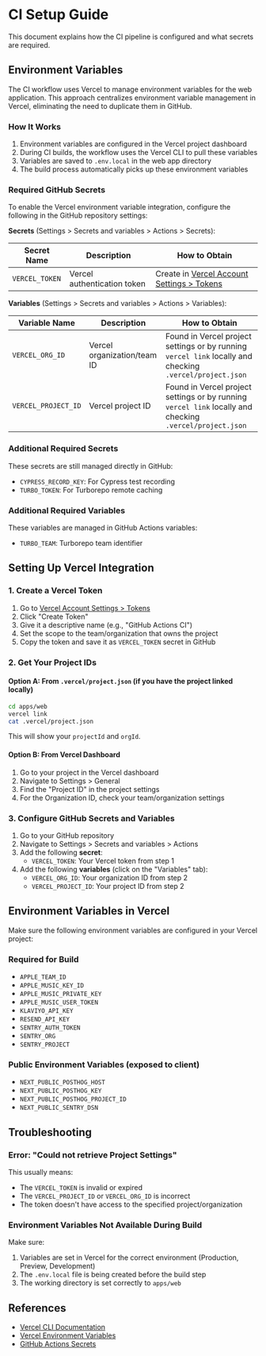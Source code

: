 # CI Setup Guide

This document explains how the CI pipeline is configured and what secrets are required.

## Environment Variables

The CI workflow uses Vercel to manage environment variables for the web application. This approach centralizes environment variable management in Vercel, eliminating the need to duplicate them in GitHub.

### How It Works

1. Environment variables are configured in the Vercel project dashboard
2. During CI builds, the workflow uses the Vercel CLI to pull these variables
3. Variables are saved to `.env.local` in the web app directory
4. The build process automatically picks up these environment variables

### Required GitHub Secrets

To enable the Vercel environment variable integration, configure the following in the GitHub repository settings:

**Secrets** (Settings > Secrets and variables > Actions > Secrets):

| Secret Name | Description | How to Obtain |
|------------|-------------|---------------|
| `VERCEL_TOKEN` | Vercel authentication token | Create in [Vercel Account Settings > Tokens](https://vercel.com/account/tokens) |

**Variables** (Settings > Secrets and variables > Actions > Variables):

| Variable Name | Description | How to Obtain |
|------------|-------------|---------------|
| `VERCEL_ORG_ID` | Vercel organization/team ID | Found in Vercel project settings or by running `vercel link` locally and checking `.vercel/project.json` |
| `VERCEL_PROJECT_ID` | Vercel project ID | Found in Vercel project settings or by running `vercel link` locally and checking `.vercel/project.json` |

### Additional Required Secrets

These secrets are still managed directly in GitHub:

- `CYPRESS_RECORD_KEY`: For Cypress test recording
- `TURBO_TOKEN`: For Turborepo remote caching

### Additional Required Variables

These variables are managed in GitHub Actions variables:

- `TURBO_TEAM`: Turborepo team identifier

## Setting Up Vercel Integration

### 1. Create a Vercel Token

1. Go to [Vercel Account Settings > Tokens](https://vercel.com/account/tokens)
2. Click "Create Token"
3. Give it a descriptive name (e.g., "GitHub Actions CI")
4. Set the scope to the team/organization that owns the project
5. Copy the token and save it as `VERCEL_TOKEN` secret in GitHub

### 2. Get Your Project IDs

#### Option A: From `.vercel/project.json` (if you have the project linked locally)

```bash
cd apps/web
vercel link
cat .vercel/project.json
```

This will show your `projectId` and `orgId`.

#### Option B: From Vercel Dashboard

1. Go to your project in the Vercel dashboard
2. Navigate to Settings > General
3. Find the "Project ID" in the project settings
4. For the Organization ID, check your team/organization settings

### 3. Configure GitHub Secrets and Variables

1. Go to your GitHub repository
2. Navigate to Settings > Secrets and variables > Actions
3. Add the following **secret**:
   - `VERCEL_TOKEN`: Your Vercel token from step 1
4. Add the following **variables** (click on the "Variables" tab):
   - `VERCEL_ORG_ID`: Your organization ID from step 2
   - `VERCEL_PROJECT_ID`: Your project ID from step 2

## Environment Variables in Vercel

Make sure the following environment variables are configured in your Vercel project:

### Required for Build

- `APPLE_TEAM_ID`
- `APPLE_MUSIC_KEY_ID`
- `APPLE_MUSIC_PRIVATE_KEY`
- `APPLE_MUSIC_USER_TOKEN`
- `KLAVIYO_API_KEY`
- `RESEND_API_KEY`
- `SENTRY_AUTH_TOKEN`
- `SENTRY_ORG`
- `SENTRY_PROJECT`

### Public Environment Variables (exposed to client)

- `NEXT_PUBLIC_POSTHOG_HOST`
- `NEXT_PUBLIC_POSTHOG_KEY`
- `NEXT_PUBLIC_POSTHOG_PROJECT_ID`
- `NEXT_PUBLIC_SENTRY_DSN`

## Troubleshooting

### Error: "Could not retrieve Project Settings"

This usually means:
- The `VERCEL_TOKEN` is invalid or expired
- The `VERCEL_PROJECT_ID` or `VERCEL_ORG_ID` is incorrect
- The token doesn't have access to the specified project/organization

### Environment Variables Not Available During Build

Make sure:
1. Variables are set in Vercel for the correct environment (Production, Preview, Development)
2. The `.env.local` file is being created before the build step
3. The working directory is set correctly to `apps/web`

## References

- [Vercel CLI Documentation](https://vercel.com/docs/cli)
- [Vercel Environment Variables](https://vercel.com/docs/concepts/projects/environment-variables)
- [GitHub Actions Secrets](https://docs.github.com/en/actions/security-guides/encrypted-secrets)
